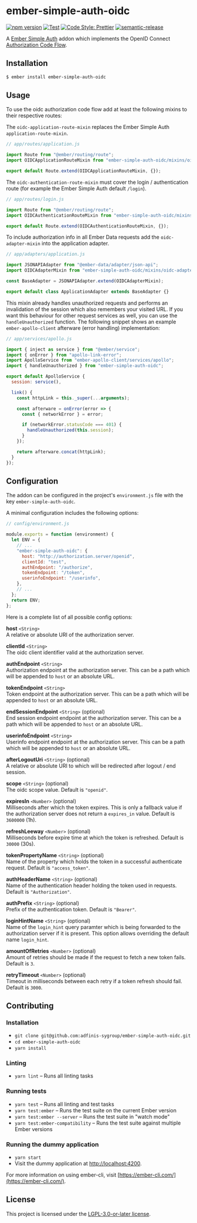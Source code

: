 # ember-simple-auth-oidc

[![npm version](https://badge.fury.io/js/ember-simple-auth-oidc.svg)](https://www.npmjs.com/package/ember-simple-auth-oidc)
[![Test](https://github.com/adfinis-sygroup/ember-simple-auth-oidc/workflows/Test/badge.svg?branch=master)](https://github.com/adfinis-sygroup/ember-simple-auth-oidc/actions?query=workflow%3ATest)
[![Code Style: Prettier](https://img.shields.io/badge/code_style-prettier-ff69b4.svg)](https://github.com/prettier/prettier)
[![semantic-release](https://img.shields.io/badge/%20%20%F0%9F%93%A6%F0%9F%9A%80-semantic--release-e10079.svg)](https://github.com/semantic-release/semantic-release)

A [Ember Simple Auth](http://ember-simple-auth.com) addon which implements the
OpenID Connect [Authorization Code Flow](https://openid.net/specs/openid-connect-core-1_0.html#CodeFlowAuth).

## Installation

```bash
$ ember install ember-simple-auth-oidc
```

## Usage

To use the oidc authorization code flow add at least the following mixins to
their respective routes:

The `oidc-application-route-mixin` replaces the Ember Simple Auth `application-route-mixin`.

```js
// app/routes/application.js

import Route from "@ember/routing/route";
import OIDCApplicationRouteMixin from "ember-simple-auth-oidc/mixins/oidc-application-route-mixin";

export default Route.extend(OIDCApplicationRouteMixin, {});
```

The `oidc-authentication-route-mixin` must cover the login / authentication route
(for example the Ember Simple Auth default `/login`).

```js
// app/routes/login.js

import Route from "@ember/routing/route";
import OIDCAuthenticationRouteMixin from "ember-simple-auth-oidc/mixins/oidc-authentication-route-mixin";

export default Route.extend(OIDCAuthenticationRouteMixin, {});
```

To include authorization info in all Ember Data requests add the `oidc-adapter-mixin`
into the application adapter.

```js
// app/adapters/application.js

import JSONAPIAdapter from "@ember-data/adapter/json-api";
import OIDCAdapterMixin from "ember-simple-auth-oidc/mixins/oidc-adapter-mixin";

const BaseAdapter = JSONAPIAdapter.extend(OIDCAdapterMixin);

export default class ApplicationAdapter extends BaseAdapter {}
```

This mixin already handles unauthorized requests and performs an invalidation
of the session which also remembers your visited URL. If you want this
behaviour for other request services as well, you can use the
`handleUnauthorized` function. The following snippet shows an example
`ember-apollo-client` afterware (error handling) implementation:

```js
// app/services/apollo.js

import { inject as service } from "@ember/service";
import { onError } from "apollo-link-error";
import ApolloService from "ember-apollo-client/services/apollo";
import { handleUnauthorized } from "ember-simple-auth-oidc";

export default ApolloService {
  session: service(),

  link() {
    const httpLink = this._super(...arguments);

    const afterware = onError(error => {
      const { networkError } = error;

      if (networkError.statusCode === 401) {
        handleUnauthorized(this.session);
      }
    });

    return afterware.concat(httpLink);
  }
});
```

## Configuration

The addon can be configured in the project's `environment.js` file with the key `ember-simple-auth-oidc`.

A minimal configuration includes the following options:

```js
// config/environment.js

module.exports = function (environment) {
  let ENV = {
    // ...
    "ember-simple-auth-oidc": {
      host: "http://authorization.server/openid",
      clientId: "test",
      authEndpoint: "/authorize",
      tokenEndpoint: "/token",
      userinfoEndpoint: "/userinfo",
    },
    // ...
  };
  return ENV;
};
```

Here is a complete list of all possible config options:

**host** `<String>`  
A relative or absolute URI of the authorization server.

**clientId** `<String>`  
The oidc client identifier valid at the authorization server.

**authEndpoint** `<String>`  
Authorization endpoint at the authorization server. This can be a path which
will be appended to `host` or an absolute URL.

**tokenEndpoint** `<String>`  
Token endpoint at the authorization server. This can be a path which will be
appended to `host` or an absolute URL.

**endSessionEndpoint** `<String>` (optional)  
End session endpoint endpoint at the authorization server. This can be a path
which will be appended to `host` or an absolute URL.

**userinfoEndpoint** `<String>`  
Userinfo endpoint endpoint at the authorization server. This can be a path
which will be appended to `host` or an absolute URL.

**afterLogoutUri** `<String>` (optional)  
A relative or absolute URI to which will be redirected after logout / end session.

**scope** `<String>` (optional)  
The oidc scope value. Default is `"openid"`.

**expiresIn** `<Number>` (optional)  
Milliseconds after which the token expires. This is only a fallback value if the authorization server does not return a `expires_in` value. Default is `3600000` (1h).

**refreshLeeway** `<Number>` (optional)  
Milliseconds before expire time at which the token is refreshed. Default is `30000` (30s).

**tokenPropertyName** `<String>` (optional)  
Name of the property which holds the token in a successful authenticate request. Default is `"access_token"`.

**authHeaderName** `<String>` (optional)  
Name of the authentication header holding the token used in requests. Default is `"Authorization"`.

**authPrefix** `<String>` (optional)  
Prefix of the authentication token. Default is `"Bearer"`.

**loginHintName** `<String>` (optional)  
Name of the `login_hint` query paramter which is being forwarded to the authorization server if it is present. This option allows overriding the default name `login_hint`.

**amountOfRetries** `<Number>` (optional)  
Amount of retries should be made if the request to fetch a new token fails. Default is `3`.

**retryTimeout** `<Number>` (optional)  
Timeout in milliseconds between each retry if a token refresh should fail. Default is `3000`.

## Contributing

### Installation

- `git clone git@github.com:adfinis-sygroup/ember-simple-auth-oidc.git`
- `cd ember-simple-auth-oidc`
- `yarn install`

### Linting

- `yarn lint` – Runs all linting tasks

### Running tests

- `yarn test` – Runs all linting and test tasks
- `yarn test:ember` – Runs the test suite on the current Ember version
- `yarn test:ember --server` – Runs the test suite in "watch mode"
- `yarn test:ember-compatibility` – Runs the test suite against multiple Ember versions

### Running the dummy application

- `yarn start`
- Visit the dummy application at [http://localhost:4200](http://localhost:4200).

For more information on using ember-cli, visit [https://ember-cli.com/](https://ember-cli.com/).

## License

This project is licensed under the [LGPL-3.0-or-later license](LICENSE).
